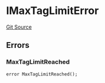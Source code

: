 # IMaxTagLimitError
[Git Source](https://github.com/thrackle-io/Tron_Internal/blob/2eb992c5f8a67ecb6f7fb3675bc386aaa483c728/src/interfaces/IErrors.sol)


## Errors
### MaxTagLimitReached

```solidity
error MaxTagLimitReached();
```

